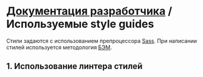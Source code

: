 # [Документация разработчика](README.md) / Используемые style guides

Стили задаются с использованием препроцессора [Sass](https://sass-lang.com/). При написании стилей используется методология [БЭМ](https://ru.bem.info/methodology/quick-start).

## 1. Использование линтера стилей
